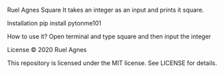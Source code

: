 Ruel Agnes Square
It takes an integer as an input and prints it square.

Installation
pip install pytonme101

How to use it?
Open terminal and type square and then input the integer

License
© 2020 Ruel Agnes

This repository is licensed under the MIT license. See LICENSE for details.